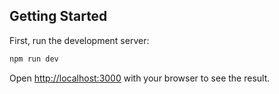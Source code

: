 ## Getting Started

First, run the development server:

```bash
npm run dev
```

Open [http://localhost:3000](http://localhost:3000) with your browser to see the result.